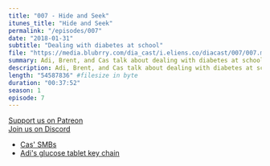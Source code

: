 ```yaml
---
title: "007 - Hide and Seek"
itunes_title: "Hide and Seek"
permalink: "/episodes/007"
date: "2018-01-31"
subtitle: "Dealing with diabetes at school"
file: "https://media.blubrry.com/dia_cast/i.eliens.co/diacast/007/007.mp3"
summary: Adi, Brent, and Cas talk about dealing with diabetes at school, and showing off (or hiding) your diabetes in public.
description: Adi, Brent, and Cas talk about dealing with diabetes at school, and showing off (or hiding) your diabetes in public.
length: "54587836" #filesize in byte
duration: "00:37:52"
season: 1
episode: 7
---
```


[Support us on Patreon](https://patreon.com/diacast)  
[Join us on Discord](https://discord.gg/diabetes)

* [Cas' SMBs](https://i.eliens.co/1517319012569.png)
* [Adi's glucose tablet key chain](https://i.eliens.co/1517406355512.png)
